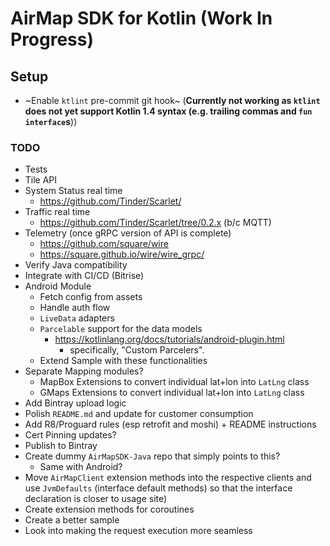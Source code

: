 # AirMap SDK for Kotlin **(Work In Progress)**

## Setup
- ~Enable `ktlint` pre-commit git hook~ (**Currently not working as `ktlint` does not yet support Kotlin 1.4 syntax (e.g. trailing commas and `fun interface`s**))

### TODO
- Tests
- Tile API
- System Status real time
  - https://github.com/Tinder/Scarlet/
- Traffic real time
  - https://github.com/Tinder/Scarlet/tree/0.2.x (b/c MQTT)
- Telemetry (once gRPC version of API is complete)
  - https://github.com/square/wire
  - https://square.github.io/wire/wire_grpc/
- Verify Java compatibility
- Integrate with CI/CD (Bitrise)
- Android Module
  - Fetch config from assets
  - Handle auth flow
  - `LiveData` adapters
  - `Parcelable` support for the data models
    - https://kotlinlang.org/docs/tutorials/android-plugin.html
      - specifically, "Custom Parcelers".
  - Extend Sample with these functionalities
- Separate Mapping modules?
  - MapBox Extensions to convert individual lat+lon into `LatLng` class
  - GMaps Extensions to convert individual lat+lon into `LatLng` class
- Add Bintray upload logic
- Polish `README.md` and update for customer consumption
- Add R8/Proguard rules (esp retrofit and moshi) + README instructions
- Cert Pinning updates?
- Publish to Bintray
- Create dummy `AirMapSDK-Java` repo that simply points to this?
  - Same with Android?
- Move `AirMapClient` extension methods into the respective clients and use `JvmDefaults` (interface default methods) so that the interface declaration is closer to usage site)
- Create extension methods for coroutines
- Create a better sample
- Look into making the request execution more seamless

